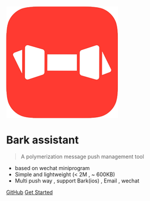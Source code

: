 
![logo](./images/WechatIMG998.gif)

# Bark assistant 

> A polymerization message push management tool

* based on wechat miniprogram
* Simple and lightweight (< 2M , ~ 600KB)
* Multi push way , support Bark(ios) , Email , wechat

[GitHub](https://github.com/wahao/Bark-MP-helper)
[Get Started](#quick-start)